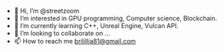 - 👋 Hi, I’m @streetzoom
- 👀 I’m interested in GPU programming, Computer science, Blockchain.
- 🌱 I’m currently learning C++, Unreal Engine, Vulcan API.
- 💞️ I’m looking to collaborate on ...
- 📫 How to reach me brilillja81@gmail.com

<!---
streetzoom/streetzoom is a ✨ special ✨ repository because its `README.md` (this file) appears on your GitHub profile.
You can click the Preview link to take a look at your changes.
--->
